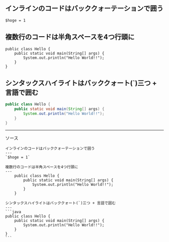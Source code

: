 インラインのコードはバッククォーテーションで囲う
---
`$hoge = 1`

複数行のコードは半角スペースを4つ行頭に
---
    public class Hello {
        public static void main(String[] args) {
            System.out.println("Hello World!!");
        }
    }

シンタックスハイライトはバッククォート(`)三つ + 言語で囲む
---
```java
public class Hello {
    public static void main(String[] args) {
        System.out.println("Hello World!!");
    }
}
```

*****

ソース

    インラインのコードはバッククォーテーションで囲う
    ---
    `$hoge = 1`
    
    複数行のコードは半角スペースを4つ行頭に
    ---
        public class Hello {
            public static void main(String[] args) {
                System.out.println("Hello World!!");
            }
        }
    
    シンタックスハイライトはバッククォート(`)三つ + 言語で囲む
    ---
    ```java
    public class Hello {
        public static void main(String[] args) {
            System.out.println("Hello World!!");
        }
    }
    ```
